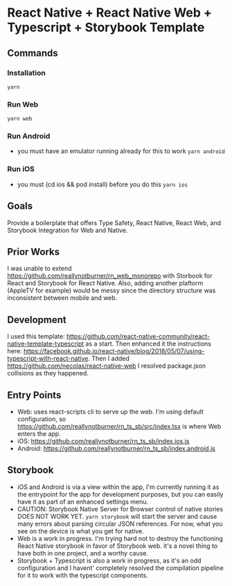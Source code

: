 # React Native + React Native Web  + Typescript + Storybook Template

## Commands
### Installation
`yarn`

### Run Web
`yarn web`

### Run Android
- you must have an emulator running already for this to work
`yarn android`

### Run iOS
- you must (cd ios && pod install) before you do this
`yarn ios`

## Goals
Provide a boilerplate that offers Type Safety, React Native, React Web, and Storybook Integration for Web and Native.

## Prior Works
I was unable to extend https://github.com/reallynotburner/rn_web_monorepo with Storbook for React and Storybook for React Native. Also, adding another plaftorm (AppleTV for example) would be messy since the directory structure was inconsistent between mobile and web.

## Development
I used this template: https://github.com/react-native-community/react-native-template-typescript as a start.  Then enhanced it the instructions here:
https://facebook.github.io/react-native/blog/2018/05/07/using-typescript-with-react-native.
Then I added https://github.com/necolas/react-native-web
I resolved package.json collisions as they happened.

## Entry Points
- Web:  uses react-scripts cli to serve up the web.  I'm using default configuration, so https://github.com/reallynotburner/rn_ts_sb/src/index.tsx is where Web enters the app.
- iOS: https://github.com/reallynotburner/rn_ts_sb/index.ios.js
- Android: https://github.com/reallynotburner/rn_ts_sb/index.android.js

## Storybook
- iOS and Android is via a view within the app, I'm currently running it as the entrypoint for the app for development purposes, but you can easily have it as part of an enhanced settings menu.
- CAUTION: Storybook Native Server for Browser control of native stories DOES NOT WORK YET.  `yarn storybook` will start the server and cause many errors about parsing circular JSON references.  For now, what you see on the device is what you get for native.
- Web is a work in progress.  I'm trying hard not to destroy the functioning React Native storybook in favor of Storybook web.  it's a novel thing to have both in one  project, and a worthy cause.
- Storybook + Typescript is also a work in progress, as it's an odd configuration and I havent' completely resolved the compilation pipeline for it to work with the typescript components.